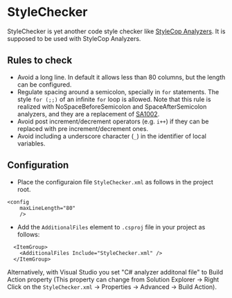# StyleChecker

StyleChecker is yet another code style checker like
[StyleCop Analyzers](https://github.com/DotNetAnalyzers/StyleCopAnalyzers).
It is supposed to be used with StyleCop Analyzers.

## Rules to check

- Avoid a long line. In default it allows less than 80 columns,
but the length can be configured.
- Regulate spacing around a semicolon, specially in `for` statements.
The style `for (;;)` of an infinite `for` loop is allowed.
Note that this rule is realized with NoSpaceBeforeSemicolon and
SpaceAfterSemicolon analyzers, and they are a replacement of
[SA1002](https://github.com/DotNetAnalyzers/StyleCopAnalyzers/blob/master/documentation/SA1002.md).
- Avoid post increment/decrement operators (e.g. `i++`) if they can be
 replaced with pre increment/decrement ones.
- Avoid including a underscore character (`_`) in the identifier of
 local variables.

## Configuration

- Place the configuraion file `StyleChecker.xml` as follows in the
project root.
```
<config
    maxLineLength="80"
    />
```
- Add the `AdditionalFiles` element to `.csproj` file in your project
as follows:
```
  <ItemGroup>
    <AdditionalFiles Include="StyleChecker.xml" />
  </ItemGroup>
```
Alternatively, with Visual Studio you set "C# analyzer additonal file"
to Build Action property (This property can change from
Solution Explorer
&rightarrow; Right Click on the `StyleChecker.xml`
&rightarrow; Properties
&rightarrow; Advanced
&rightarrow; Build Action).
